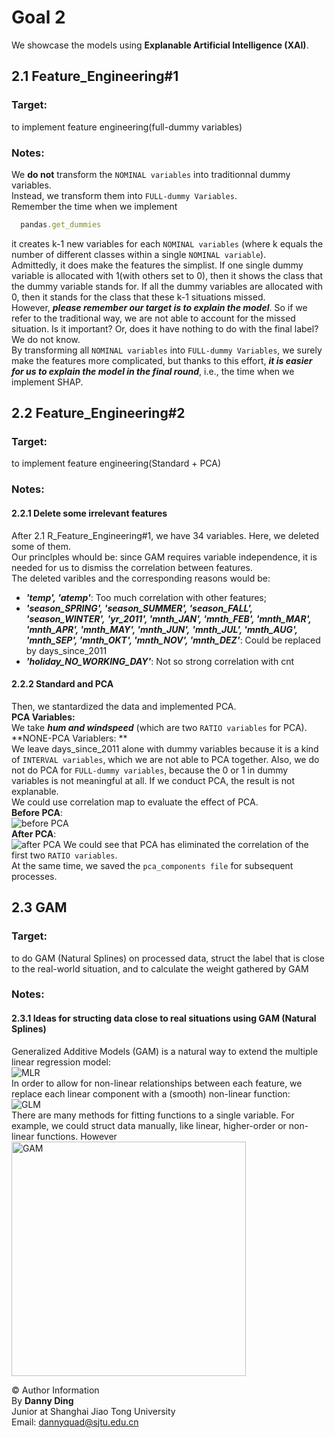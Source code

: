 # Goal 2  
We showcase the models using **Explanable Artificial Intelligence (XAI)**.
## 2.1 Feature_Engineering#1
### **Target**:  
to implement feature engineering(full-dummy variables)  
### **Notes**:  
We **do not** transform the `NOMINAL variables` into traditionnal dummy variables.  
Instead, we transform them into `FULL-dummy Variables`.  
Remember the time when we implement
```javascript
  pandas.get_dummies
```
it creates k-1 new variables for each `NOMINAL variables` (where k equals the number of different classes within a single `NOMINAL variable`).  
Admittedly, it does make the features the simplist. If one single dummy variable is allocated with 1(with others set to 0), then it shows the class that the dummy variable stands for.
If all the dummy variables are allocated with 0, then it stands for the class that these k-1 situations missed.  
However, ***please remember our target is to explain the model***. So if we refer to the traditional way, we are not able to
account for the missed situation. Is it important? Or, does it have nothing to do with the final label? We do not know.   
By transforming all `NOMINAL variables` into `FULL-dummy Variables`, we surely make the features more complicated, but thanks to this effort, ***it is easier for us
to explain the model in the final round***, i.e., the time when we implement SHAP.

## 2.2 Feature_Engineering#2
### **Target**:  
to implement feature engineering(Standard + PCA)
### **Notes**:  
#### **2.2.1 Delete some irrelevant features**  
After 2.1 R_Feature_Engineering#1, we have 34 variables. Here, we deleted some of them.   
Our princlples whould be: since GAM requires variable independence, it is needed for us to dismiss the correlation between features.  
The deleted varibles and the corresponding reasons would be:

* ***'temp', 'atemp'***: Too much correlation with other features; 
* ***'season_SPRING', 'season_SUMMER', 'season_FALL', 'season_WINTER',***
***'yr_2011', 'mnth_JAN', 'mnth_FEB', 'mnth_MAR', 'mnth_APR', 'mnth_MAY', 'mnth_JUN',***
***'mnth_JUL', 'mnth_AUG', 'mnth_SEP', 'mnth_OKT', 'mnth_NOV', 'mnth_DEZ'***:   Could be replaced by days_since_2011
* ***'holiday_NO_WORKING_DAY'***: Not so strong correlation with cnt

#### **2.2.2 Standard and PCA**  
Then, we stantardized the data and implemented PCA.  
**PCA Variables:**  
We take ***hum and windspeed*** (which are two `RATIO variables` for PCA).  
**NONE-PCA Variablers: **  
We leave days_since_2011 alone with dummy variables because it is a kind of `INTERVAL variables`, which we are not able to PCA together.
Also, we do not do PCA for `FULL-dummy variables`, because the 0 or 1 in dummy variables is not meaningful at all.
If we conduct PCA, the result is not explanable.  
We could use correlation map to evaluate the effect of PCA.   
**Before PCA**:  
![before PCA](https://github.com/DannyyDing/Bank-project/blob/main/imgs/PCA_before.png)  
**After PCA**:  
![after PCA](https://github.com/DannyyDing/Bank-project/blob/main/imgs/PCA_after.png)
We could see that PCA has eliminated the correlation of the first two `RATIO variables`.  
At the same time, we saved the `pca_components file` for subsequent processes.

## 2.3 GAM
### **Target**:  
to do GAM (Natural Splines) on processed data, struct the label that is close to the real-world situation, 
and to calculate the weight gathered by GAM
### **Notes**:  
#### **2.3.1 Ideas for structing data close to real situations using GAM (Natural Splines)**  
Generalized Additive Models (GAM) is a natural way to extend the multiple linear regression model:  
![MLR](https://github.com/DannyyDing/Bank-project/blob/main/imgs/GAM_1.png)  
In order to allow for non-linear relationships between each feature,
we replace each linear component with a (smooth) non-linear function:  
![GLM](https://github.com/DannyyDing/Bank-project/blob/main/imgs/GAM_2.png)  
There are many methods for fitting functions to a single variable. For example, we could struct data 
manually, like linear, higher-order or non-linear functions. However  
<img src="https://github.com/DannyyDing/Bank-project/blob/main/imgs/GAM_2.png" width="375" alt="GAM">







© Author Information  
By **Danny Ding**  
Junior at Shanghai Jiao Tong University  
Email: [dannyquad@sjtu.edu.cn](mailto:dannyquad@sjtu.edu.cn)
